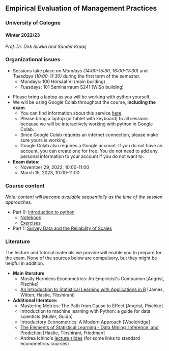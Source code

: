 ## Empirical Evaluation of Management Practices

### University of Cologne

#### Winter 2022/23

_Prof. Dr. Dirk Sliwka and Sander Kraaij_

### Organizational issues

-   Sessions take place on _Mondays (14:00-15:30, 16:00-17:30)_ and _Tuesdays (10:00-11:30)_ during the first term of the semester.
	- Mondays: 100 Hörsaal VI (main building)
	- Tuesdays: 101 Seminarraum S241 (WiSo building)
<!-- -   **All sessions will take place in seminar room 3.206 on the 3rd floor of the SSC building, not in the room stated on the official KLIPS schedule.** -->
-   Please bring a laptop as you will be working with python yourself.
-   We will be using Google Colab throughout the course, **including the exam**.
	-   You can find information about this service [here](https://colab.research.google.com/).
	-   Please bring a laptop (or tablet with keyboard) to all sessions because we will be interactively working with python in Google Colab.
	-   Since Google Colab requires an internet connection, please make sure yours is working.
	-   Google Colab also requires a Google account. If you do not have an account, you can create one for free. You do not need to add any personal information to your account if you do not want to.
-   **Exam dates:**
    -   November 29, 2022, 10:00-11:00
    -	March 15, 2023, 10:00-11:00
   <!-- -   [Mock exam](./notebooks/WS1920_EEMP_exam_PT1.ipynb) -->

### Course content

_Note: content will become available sequentially as the time of the session approaches._

-   Part 0: [Introduction to python](https://htmlpreview.github.io/?./notebooks/EEMP_python_intro.html)
	- [Notebook](./notebooks/EEMP_python_intro.ipynb)
	- [Exercises](./notebooks/EEMP_quiz.ipynb)
-   Part 1: [Survey Data and the Reliability of Scales](./slides/Eval2021_1.pdf)
<!-- -   Part 2: [Regressions](./slides/Eval2021_2.pdf)
<!-- -   Part 3: [Statistical Tests](./slides/Eval2021_3.pdf)
<!-- -   Part 4: [Regression and Causality](./slides/Eval2021_4.pdf)
<!-- -   Part 5: [Panel Data](./slides/Eval2021_5.pdf)
<!-- -   Part 6: [Predictions and Machine Learning](./slides/Eval2021_6.pdf)
    <!-- - [Case study solution](./notebooks/Ex_5.ipynb)
	<!--- [Exercise solutions (regression)](./notebooks/exercises_regression.ipynb)
	- [Exercise solutions (classification)](./notebooks/exercises_classification.ipynb)
	- [Exercise solutions (selection and assessment)](./notebooks/exercises_assessment.ipynb)
	- [Exercise solutions (decision trees and random forests)](./notebooks/exercises_dt_and_rf.ipynb)
	- [Exercise solutions (case study 1)](./notebooks/exercises_case_study_1.ipynb)
	- [Exercise solutions (case study 2)](./notebooks/exercises_case_study_2.ipynb)-->
<!-- -   Part 7: [Using Panel Data](https://github.com/dsliwka/bms/blob/master/slidesPanelData.pdf)-->
<!-- %% -   Part 8: [Statistical Power](https://github.com/dsliwka/bms/blob/master/slidesStatistPower.pdf)-->

<!-- %% **Note:** In case you have troubles loading the respective notebook on Github, try using the [Jupyter Notebook Viewer](https://nbviewer.jupyter.org/) to display the files.-->


<!-- %% ### Updates-->

<!-- %% - Part 1-4: [updates slides](https://github.com/dsliwka/bms/blob/master/part1to4update.pdf)-->
<!-- %% - [Notebook to start with](https://github.com/dsliwka/bms/blob/master/Start.ipynb)-->
<!-- %% - [Notebook for sales simulation with Fixed effects](https://github.com/dsliwka/bms/blob/master/SalesSimFE.ipynb)-->


### Literature
The lecture and tutorial materials we provide will enable you to prepare for the exam. None of the sources below are compulsory, but they might be helpful in addition.
-   **Main literature**
    -   Mostly Harmless Econometrics: An Empiricist's Companion [Angrist, Pischke]
    -   [An Introduction to Statistical Learning with Applications in R](https://www-bcf.usc.edu/~gareth/ISL/) [James, Witten, Hastie, Tibshirani]
-   **Additional literature:**
    -   Mastering Metrics: The Path from Cause to Effect [Angrist, Pischke]
    -   Introduction to machine learning with Python: a guide for data scientists [Müller, Guido]
    -   Introductory Econometrics: A Modern Approach [Wooldridge]
    -   [The Elements of Statistical Learning - Data Mining, Inference, and Prediction](https://web.stanford.edu/~hastie/ElemStatLearn/) [Hastie, Tibshirani, Friedman]
    -   Andrea Ichino's [lecture slides](http://www.andreaichino.it/teaching_material.html) (for some links to standard econometrics courses)
